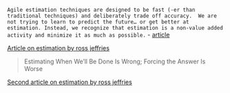  `Agile estimation techniques are designed to be fast (-er than traditional techniques) and deliberately trade off accuracy.  We are not trying to learn to predict the future… or get better at estimation. Instead, we recognize that estimation is a non-value added activity and minimize it as much as possible.` - [article](http://www.agileadvice.com/2015/10/13/agilemanagement/9-agile-estimation-techniques/)


[Article on estimation by ross jeffries](https://pragprog.com/magazines/2013-02/estimation-is-evil)
> Estimating When We’ll Be Done Is Wrong; Forcing the Answer Is Worse

[Second article on estimation by ross jeffries](https://pragprog.com/magazines/2013-04/estimation) 

